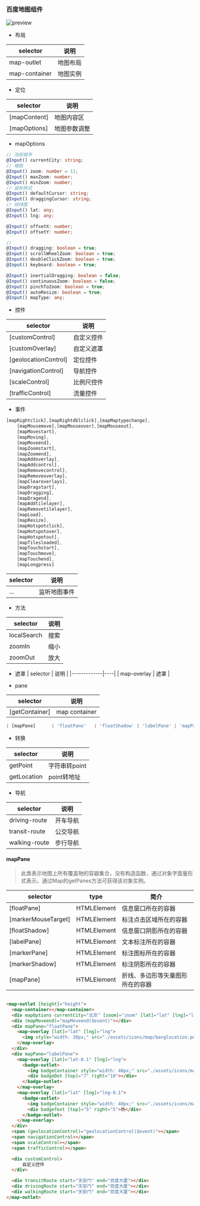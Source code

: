 

### 百度地图组件

![preview](./docs/preview.png)


* 布局

| selector      | 说明   |
|---------------|------|
| map-outlet    | 地图布局 |
| map-container | 地图实例 |

* 定位

| selector     | 说明     |
|--------------|--------|
| [mapContent] | 地图内容区  |
| [mapOptions] | 地图参数调整 |

- mapOptions

```ts
// 当前城市
@Input() currentCity: string;
// 缩放
@Input() zoom: number = 11;
@Input() maxZoom: number;
@Input() minZoom: number;
// 鼠标样式
@Input() defaultCursor: string;
@Input() draggingCursor: string;
// 经纬度
@Input() lat: any;
@Input() lng: any;

@Input() offsetX: number;
@Input() offsetY: number;

// 
@Input() dragging: boolean = true;
@Input() scrollWheelZoom: boolean = true;
@Input() doubleClickZoom: boolean = true;
@Input() keyboard: boolean = true;

@Input() inertialDragging: boolean = false;
@Input() continuousZoom: boolean = false;
@Input() pinchToZoom: boolean = true;
@Input() autoResize: boolean = true;
@Input() mapType: any;
```

* 控件

| selector             | 说明    |
|----------------------|-------|
| [customControl]      | 自定义控件 |
| [customOverlay]      | 自定义遮罩 |
| [geolocationControl] | 定位控件  |
| [navigationControl]  | 导航控件  |
| [scaleControl]       | 比例尺控件 |
| [trafficControl]     | 流量控件  |


* 事件

```ts
[mapRightclick],[mapRightdblclick],[mapMaptypechange],
    [mapMousemove],[mapMouseover],[mapMouseout],
    [mapMovestart],
    [mapMoving],
    [mapMoveend],
    [mapZoomstart],
    [mapZoomend],
    [mapAddoverlay],
    [mapAddcontrol],
    [mapRemovecontrol],
    [mapRemoveoverlay],
    [mapClearoverlays],
    [mapDragstart],
    [mapDragging],
    [mapDragend],
    [mapAddtilelayer],
    [mapRemovetilelayer],
    [mapLoad],
    [mapResize],
    [mapHotspotclick],
    [mapHotspotover],
    [mapHotspotout],
    [mapTilesloaded],
    [mapTouchstart],
    [mapTouchmove],
    [mapTouchend],
    [mapLongpress] 
```

| selector | 说明     |
|----------|--------|
| ...      | 监听地图事件 |

* 方法

| selector    | 说明 |
|-------------|----|
| localSearch | 搜索 |
| zoomIn      | 缩小 |
| zoomOut     | 放大 |


* 遮罩
| selector    | 说明 |
|-------------|----|
| map-overlay | 遮罩 |

* pane

| selector       | 说明            | 
|----------------|---------------|
| [getContainer] | map container | 


```ts
| [mapPane]      | 'floatPane'   | 'floatShadow' | 'labelPane' | 'mapPane' | 'markerMouseTarget' | 'markerPane' | 'markerShadow' | 'vertexPane' |
```

* 转换

| selector    | 说明        |
|-------------|-----------|
| getPoint    | 字符串转point |
| getLocation | point转地址  |


* 导航

| selector      | 说明   |
|---------------|------|
| driving-route | 开车导航 |
| transit-route | 公交导航 |
| walking-route | 步行导航 |

#### mapPane
> 此类表示地图上所有覆盖物的容器集合，没有构造函数，通过对象字面量形式表示。通过Map的getPanes方法可获得该对象实例。

| selector            | type        | 简介               |
|---------------------|-------------|------------------|
| [floatPane]         | HTMLElement | 信息窗口所在的容器        |
| [markerMouseTarget] | HTMLElement | 标注点击区域所在的容器      |
| [floatShadow]       | HTMLElement | 信息窗口阴影所在的容器      |
| [labelPane]         | HTMLElement | 文本标注所在的容器        |
| [markerPane]        | HTMLElement | 标注图标所在的容器        |
| [markerShadow]      | HTMLElement | 标注阴影所在的容器        |
| [mapPane]           | HTMLElement | 折线、多边形等矢量图形所在的容器 |


```html

<map-outlet [height]="height">
  <map-container></map-container>
  <div mapOptions currentCity="北京" [zoom]="zoom" [lat]="lat" [lng]="lng"></div>
  <div (mapMoveend)="mapMoveend($event)"></div>
  <div mapPane="floatPane">
    <map-overlay [lat]="lat" [lng]="lng">
      <img style="width: 30px;" src="./assets/icons/map/banglocation.png">
    </map-overlay>
  </div>
  <div mapPane="labelPane">
    <map-overlay [lat]="lat-0.1" [lng]="lng">
      <badge-outlet>
        <img badgeContainer style="width: 40px;" src="./assets/icons/map/start.png">
        <div badgeDot [top]="7" right="10"></div>
      </badge-outlet>
    </map-overlay>
    <map-overlay [lat]="lat" [lng]="lng-0.1">
      <badge-outlet>
        <img badgeContainer style="width: 40px;" src="./assets/icons/map/end.png">
        <div badgeText [top]="5" right="5">热</div>
      </badge-outlet>
    </map-overlay>
  </div>
  <span (geolocationControl)="geolocationControl($event)"></span>
  <span navigationControl></span>
  <span scaleControl></span>
  <span trafficControl></span>

  <div customControl>
      自定义控件
  </div>

  <div transitRoute start="天安门" end="百度大厦"></div>
  <div drivingRoute start="天安门" end="百度大厦"></div>
  <div walkingRoute start="天安门" end="百度大厦"></div>
</map-outlet>
```